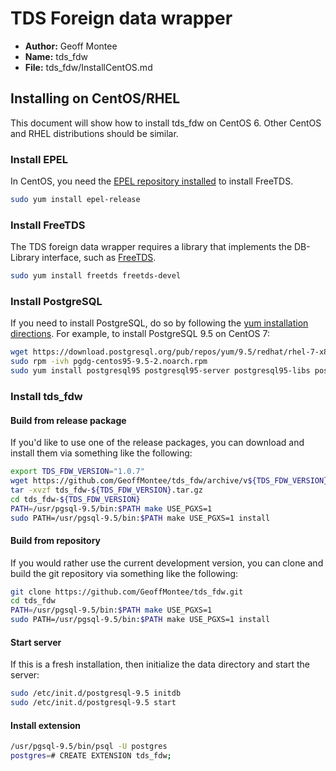 # TDS Foreign data wrapper

* **Author:** Geoff Montee
* **Name:** tds_fdw
* **File:** tds_fdw/InstallCentOS.md

## Installing on CentOS/RHEL

This document will show how to install tds_fdw on CentOS 6. Other CentOS and RHEL distributions should be similar. 

### Install EPEL

In CentOS, you need the [EPEL repository installed](https://fedoraproject.org/wiki/EPEL) to install FreeTDS.

```bash
sudo yum install epel-release
```

### Install FreeTDS

The TDS foreign data wrapper requires a library that implements the DB-Library interface,
such as [FreeTDS](http://www.freetds.org).

```bash
sudo yum install freetds freetds-devel
```

### Install PostgreSQL

If you need to install PostgreSQL, do so by following the [yum installation directions](https://wiki.postgresql.org/wiki/YUM_Installation). For example, to install PostgreSQL 9.5 on CentOS 7:

```bash
wget https://download.postgresql.org/pub/repos/yum/9.5/redhat/rhel-7-x86_64/pgdg-centos95-9.5-2.noarch.rpm
sudo rpm -ivh pgdg-centos95-9.5-2.noarch.rpm
sudo yum install postgresql95 postgresql95-server postgresql95-libs postgresql95-devel
```

### Install tds_fdw

#### Build from release package

If you'd like to use one of the release packages, you can download and install them via something like the following:

```bash
export TDS_FDW_VERSION="1.0.7"
wget https://github.com/GeoffMontee/tds_fdw/archive/v${TDS_FDW_VERSION}.tar.gz -O tds_fdw-${TDS_FDW_VERSION}.tar.gz
tar -xvzf tds_fdw-${TDS_FDW_VERSION}.tar.gz
cd tds_fdw-${TDS_FDW_VERSION}
PATH=/usr/pgsql-9.5/bin:$PATH make USE_PGXS=1
sudo PATH=/usr/pgsql-9.5/bin:$PATH make USE_PGXS=1 install
```

#### Build from repository

If you would rather use the current development version, you can clone and build the git repository via something like the following:

```bash
git clone https://github.com/GeoffMontee/tds_fdw.git
cd tds_fdw
PATH=/usr/pgsql-9.5/bin:$PATH make USE_PGXS=1
sudo PATH=/usr/pgsql-9.5/bin:$PATH make USE_PGXS=1 install
```

#### Start server 

If this is a fresh installation, then initialize the data directory and start the server:

```bash
sudo /etc/init.d/postgresql-9.5 initdb
sudo /etc/init.d/postgresql-9.5 start
```

#### Install extension

```bash
/usr/pgsql-9.5/bin/psql -U postgres
postgres=# CREATE EXTENSION tds_fdw;
```
